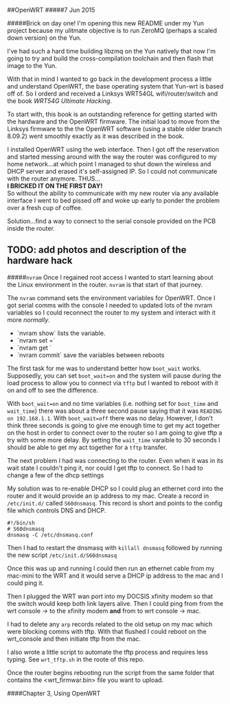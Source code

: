 ##OpenWRT
#####7 Jun 2015

#####Brick on day one!
I'm opening this new README under my Yun project because my ulitmate
objective is to run ZeroMQ (perhaps a scaled down version) on the Yun.

I've had such a hard time building libzmq on the Yun natively that
now I'm going to try and build the cross-compilation toolchain and
then flash that image to the Yun.

With that in mind I wanted to go back in the development process a 
little and understand OpenWRT, the base operating system that 
Yun-wrt is based off of.  So I orderd and received a Linksys
WRT54GL wifi/router/switch and the book *WRT54G Ultimate Hacking*.

To start with, this book is an outstanding reference for getting 
started with the hardware and the OpenWRT firmware.  The initial
load to move from the Linksys firmware to the the OpenWRT 
software (using a stable older branch 8.09.2) went smoothly exactly
as it was described in the book.

I installed OpenWRT using the web interface.  Then I got off the reservation
and started messing around
with the way the router was configured to my home network...at
which point I managed to shut down the wireless and DHCP server and
erased it's self-assigned IP.  So I could not communicate with the 
router anymore.  THUS...
<br><b>I BRICKED IT ON THE FIRST DAY!</b>
<br>So without the ability to communicate with my new router 
via any available interface I went to bed pissed off and woke
up early to ponder the problem over a fresh cup of coffee.

Solution...find a way to connect to the serial console provided
on the PCB inside the router.

## TODO: add photos and description of the hardware hack

#####`nvram` 
Once I regained root access I wanted to start learning about the
Linux environment in the router.  `nvram` is that start of that journey.

The `nvram` command sets the environment variables for OpenWRT. Once
I got serial comms with the console I needed to updated lots of
the nvram variables so I could reconnect the router to my
system and interact with it more *normally*.
<br><ul>
  <li>`nvram show` lists the variable.</li>
  <li>`nvram set <var_name>=<value>`</li>
  <li>`nvram get <var_name>`</li>
  <li>`nvram commit` save the variables between reboots</li>
</ul>

The first task for me was to understand better how `boot_wait` works.
Supposedly, you can set `boot_wait=on` and the system will pause
during the load process to allow you to connect via `tftp` but I 
wanted to reboot with it on and off to see the difference.

With `boot_wait=on` and no time variables (i.e. nothing set for
`boot_time` and `wait_time`) there was about a three second pause
saying that it was `READING on 192.168.1.1`.  With `boot_wait=off`
there was no delay.  However, I don't think three seconds is 
going to give me enough time to get my act together on the host
in order to connect over to the router so I am going to give 
tftp a try with some more delay.  By setting the 
`wait_time` varaible to 30 seconds I should be able to get my
act together for a `tftp` transfer.

The next problem I had was connecting to the router.  Even when
it was in its wait state I couldn't ping it, nor could I get
tftp to connect.  So I had to change a few of the dhcp settings

My solution was to re-enable DHCP so I could plug an ethernet
cord into the router and it would provide an ip address to my mac.
Create a record in `/etc/init.d/` called `S60dnsmasq`.  This 
record is short and points to the config file which controls DNS and DHCP.
```
#!/bin/sh
# S60dnsmasq
dnsmasq -C /etc/dnsmasq.conf
```
Then I had to restart the dnsmasq with `killall dnsmasq` followed by
running the new script `/etc/init.d/S60dnsmasq`

Once this was up and running I could then run an ethernet cable 
from my mac-mini to the WRT and it would serve a DHCP ip address to 
the mac and I could ping it.

Then I plugged the WRT wan port into my DOCSIS xfinity modem so 
that the switch would keep both link layers alive.  Then I could ping
from from the wrt console -> to the xfinity modem **and** from to
wrt console -> mac.

I had to delete any `arp` records related to the old setup on my mac
which were blocking comms with tftp.  With that flushed I could
reboot on the wrt_console and then initiate tftp from the mac.

I also wrote a little script to automate the tftp process and requires
less typing.  See `wrt_tftp.sh` in the roote of this repo.

Once the router begins rebooting run the script from the same folder
that contains the <wrt_firmwar.bin> file you want to upload.

####Chapter 3, Using OpenWRT




